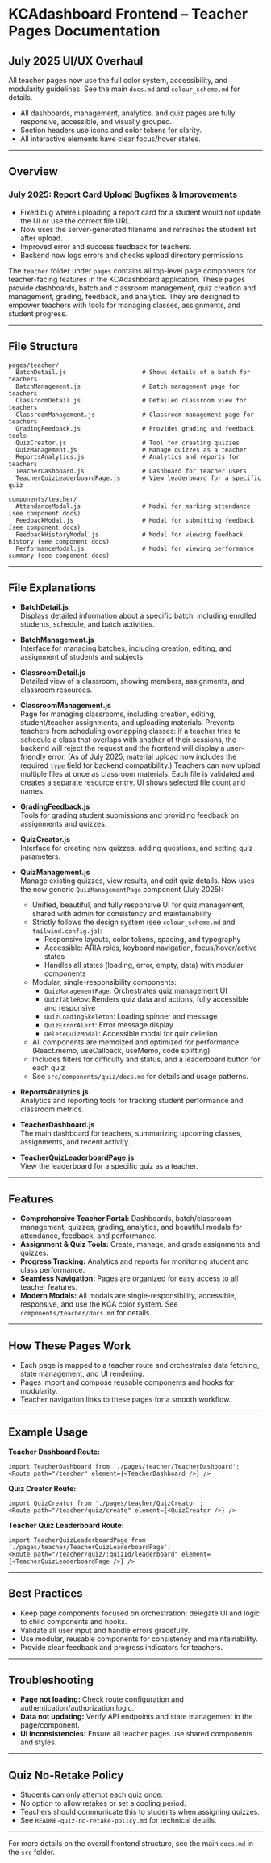 # KCAdashboard Frontend – Teacher Pages Documentation

## July 2025 UI/UX Overhaul

All teacher pages now use the full color system, accessibility, and modularity guidelines. See the main `docs.md` and `colour_scheme.md` for details.

- All dashboards, management, analytics, and quiz pages are fully responsive, accessible, and visually grouped.
- Section headers use icons and color tokens for clarity.
- All interactive elements have clear focus/hover states.

---

## Overview

### July 2025: Report Card Upload Bugfixes & Improvements

- Fixed bug where uploading a report card for a student would not update the UI or use the correct file URL.
- Now uses the server-generated filename and refreshes the student list after upload.
- Improved error and success feedback for teachers.
- Backend now logs errors and checks upload directory permissions.

The `teacher` folder under `pages` contains all top-level page components for teacher-facing features in the KCAdashboard application. These pages provide dashboards, batch and classroom management, quiz creation and management, grading, feedback, and analytics. They are designed to empower teachers with tools for managing classes, assignments, and student progress.

---

## File Structure


```
pages/teacher/
  BatchDetail.js                     # Shows details of a batch for teachers
  BatchManagement.js                 # Batch management page for teachers
  ClassroomDetail.js                 # Detailed classroom view for teachers
  ClassroomManagement.js             # Classroom management page for teachers
  GradingFeedback.js                 # Provides grading and feedback tools
  QuizCreator.js                     # Tool for creating quizzes
  QuizManagement.js                  # Manage quizzes as a teacher
  ReportsAnalytics.js                # Analytics and reports for teachers
  TeacherDashboard.js                # Dashboard for teacher users
  TeacherQuizLeaderboardPage.js      # View leaderboard for a specific quiz

components/teacher/
  AttendanceModal.js                 # Modal for marking attendance (see component docs)
  FeedbackModal.js                   # Modal for submitting feedback (see component docs)
  FeedbackHistoryModal.js            # Modal for viewing feedback history (see component docs)
  PerformanceModal.js                # Modal for viewing performance summary (see component docs)
```

---

## File Explanations

- **BatchDetail.js**  
  Displays detailed information about a specific batch, including enrolled students, schedule, and batch activities.

- **BatchManagement.js**  
  Interface for managing batches, including creation, editing, and assignment of students and subjects.

- **ClassroomDetail.js**  
  Detailed view of a classroom, showing members, assignments, and classroom resources.

- **ClassroomManagement.js**  
  Page for managing classrooms, including creation, editing, student/teacher assignments, and uploading materials. Prevents teachers from scheduling overlapping classes: if a teacher tries to schedule a class that overlaps with another of their sessions, the backend will reject the request and the frontend will display a user-friendly error. (As of July 2025, material upload now includes the required `type` field for backend compatibility.) Teachers can now upload multiple files at once as classroom materials. Each file is validated and creates a separate resource entry. UI shows selected file count and names.

- **GradingFeedback.js**  
  Tools for grading student submissions and providing feedback on assignments and quizzes.

- **QuizCreator.js**  
  Interface for creating new quizzes, adding questions, and setting quiz parameters.


- **QuizManagement.js**  
  Manage existing quizzes, view results, and edit quiz details. Now uses the new generic `QuizManagementPage` component (July 2025):
  - Unified, beautiful, and fully responsive UI for quiz management, shared with admin for consistency and maintainability
  - Strictly follows the design system (see `colour_scheme.md` and `tailwind.config.js`):
    - Responsive layouts, color tokens, spacing, and typography
    - Accessible: ARIA roles, keyboard navigation, focus/hover/active states
    - Handles all states (loading, error, empty, data) with modular components
  - Modular, single-responsibility components:
    - `QuizManagementPage`: Orchestrates quiz management UI
    - `QuizTableRow`: Renders quiz data and actions, fully accessible and responsive
    - `QuizLoadingSkeleton`: Loading spinner and message
    - `QuizErrorAlert`: Error message display
    - `DeleteQuizModal`: Accessible modal for quiz deletion
  - All components are memoized and optimized for performance (React.memo, useCallback, useMemo, code splitting)
  - Includes filters for difficulty and status, and a leaderboard button for each quiz
  - See `src/components/quiz/docs.md` for details and usage patterns.

- **ReportsAnalytics.js**  
  Analytics and reporting tools for tracking student performance and classroom metrics.

- **TeacherDashboard.js**  
  The main dashboard for teachers, summarizing upcoming classes, assignments, and recent activity.

- **TeacherQuizLeaderboardPage.js**  
  View the leaderboard for a specific quiz as a teacher.

---


## Features

- **Comprehensive Teacher Portal:** Dashboards, batch/classroom management, quizzes, grading, analytics, and beautiful modals for attendance, feedback, and performance.
- **Assignment & Quiz Tools:** Create, manage, and grade assignments and quizzes.
- **Progress Tracking:** Analytics and reports for monitoring student and class performance.
- **Seamless Navigation:** Pages are organized for easy access to all teacher features.
- **Modern Modals:** All modals are single-responsibility, accessible, responsive, and use the KCA color system. See `components/teacher/docs.md` for details.

---

## How These Pages Work

- Each page is mapped to a teacher route and orchestrates data fetching, state management, and UI rendering.
- Pages import and compose reusable components and hooks for modularity.
- Teacher navigation links to these pages for a smooth workflow.

---

## Example Usage

**Teacher Dashboard Route:**
```
import TeacherDashboard from './pages/teacher/TeacherDashboard';
<Route path="/teacher" element={<TeacherDashboard />} />
```

**Quiz Creator Route:**
```
import QuizCreator from './pages/teacher/QuizCreator';
<Route path="/teacher/quiz/create" element={<QuizCreator />} />
```

**Teacher Quiz Leaderboard Route:**
```
import TeacherQuizLeaderboardPage from './pages/teacher/TeacherQuizLeaderboardPage';
<Route path="/teacher/quiz/:quizId/leaderboard" element={<TeacherQuizLeaderboardPage />} />
```

---

## Best Practices

- Keep page components focused on orchestration; delegate UI and logic to child components and hooks.
- Validate all user input and handle errors gracefully.
- Use modular, reusable components for consistency and maintainability.
- Provide clear feedback and progress indicators for teachers.

---

## Troubleshooting

- **Page not loading:** Check route configuration and authentication/authorization logic.
- **Data not updating:** Verify API endpoints and state management in the page/component.
- **UI inconsistencies:** Ensure all teacher pages use shared components and styles.

---

## Quiz No-Retake Policy

- Students can only attempt each quiz once.
- No option to allow retakes or set a cooling period.
- Teachers should communicate this to students when assigning quizzes.
- See `README-quiz-no-retake-policy.md` for technical details.

---

For more details on the overall frontend structure, see the main `docs.md` in the `src` folder.
